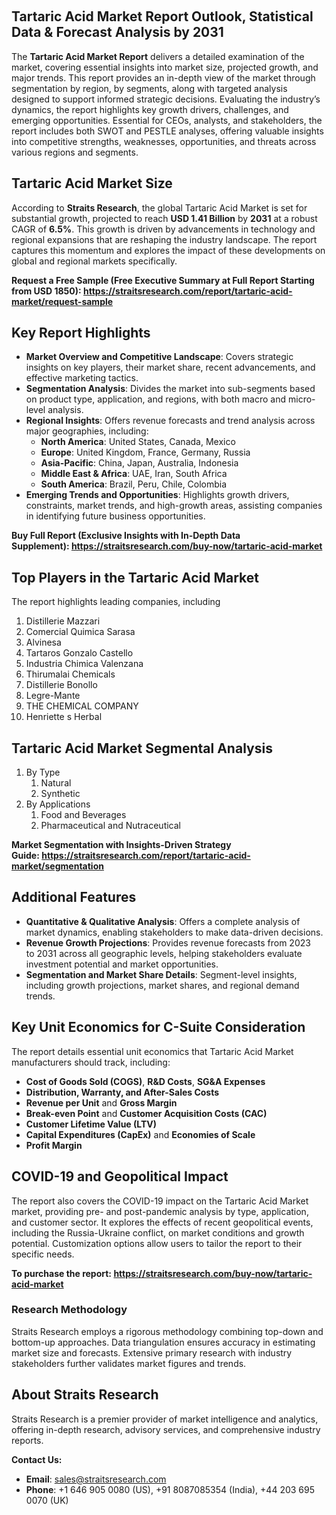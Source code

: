 <p>&nbsp;</p>
<h2>Tartaric Acid Market Report Outlook, Statistical Data &amp; Forecast&nbsp;Analysis by&nbsp;2031</h2>
<p>The&nbsp;<strong>Tartaric Acid Market Report</strong>&nbsp;delivers a detailed examination of the market, covering essential insights into market size, projected growth, and major trends. This report provides an in-depth view of the market through segmentation by region, by segments, along with targeted analysis designed to support informed strategic decisions. Evaluating the industry&rsquo;s dynamics, the report highlights key growth drivers, challenges, and emerging opportunities. Essential for CEOs, analysts, and stakeholders, the report includes both SWOT and PESTLE analyses, offering valuable insights into competitive strengths, weaknesses, opportunities, and threats across various regions and segments.</p>
<h2>Tartaric Acid Market Size</h2>
<p>According to&nbsp;<strong>Straits Research</strong>, the global Tartaric Acid Market is set for substantial growth, projected to reach&nbsp;<strong>USD 1.41 Billion</strong>&nbsp;by&nbsp;<strong>2031</strong>&nbsp;at a robust CAGR of&nbsp;<strong>6.5%</strong>. This growth is driven by advancements in technology and regional expansions that are reshaping the industry landscape. The report captures this momentum and explores the impact of these developments on global and&nbsp;regional markets specifically.</p>
<p><strong>Request a Free Sample (Free Executive Summary at Full Report Starting from USD 1850):&nbsp;<a href="https://straitsresearch.com/report/tartaric-acid-market/request-sample">https://straitsresearch.com/report/tartaric-acid-market/request-sample</a></strong></p>
<h2>Key Report Highlights</h2>
<ul>
<li><strong>Market Overview and Competitive Landscape</strong>: Covers strategic insights on key players, their market share, recent advancements, and effective marketing tactics.</li>
<li><strong>Segmentation Analysis</strong>: Divides the market into sub-segments based on product type, application, and regions, with both macro and micro-level analysis.</li>
<li><strong>Regional Insights</strong>: Offers revenue forecasts and trend analysis across major geographies, including:
<ul>
<li><strong>North America</strong>: United States, Canada, Mexico</li>
<li><strong>Europe</strong>: United Kingdom, France, Germany, Russia</li>
<li><strong>Asia-Pacific</strong>: China, Japan, Australia, Indonesia</li>
<li><strong>Middle East &amp; Africa</strong>: UAE, Iran, South Africa</li>
<li><strong>South America</strong>: Brazil, Peru, Chile, Colombia</li>
</ul>
</li>
<li><strong>Emerging Trends and Opportunities</strong>: Highlights growth drivers, constraints, market trends, and high-growth areas, assisting companies in identifying future business opportunities.</li>
</ul>
<p><strong>Buy Full Report (Exclusive Insights with In-Depth Data Supplement):&nbsp;<a href="https://straitsresearch.com/buy-now/tartaric-acid-market">https://straitsresearch.com/buy-now/tartaric-acid-market</a></strong></p>
<h2>Top Players in the Tartaric Acid Market</h2>
<p>The report highlights leading companies, including&nbsp;</p>
<ol>
<li>Distillerie Mazzari</li>
<li>Comercial Quimica Sarasa</li>
<li>Alvinesa</li>
<li>Tartaros Gonzalo Castello</li>
<li>Industria Chimica Valenzana</li>
<li>Thirumalai Chemicals</li>
<li>Distillerie Bonollo</li>
<li>Legre-Mante</li>
<li>THE CHEMICAL COMPANY</li>
<li>Henriette s Herbal</li>
</ol>
<h2>Tartaric Acid Market Segmental Analysis</h2>
<ol>
<li>By Type
<ol>
<li>Natural</li>
<li>Synthetic</li>
</ol>
</li>
<li>By Applications
<ol>
<li>Food and Beverages</li>
<li>Pharmaceutical and Nutraceutical</li>
</ol>
</li>
</ol>
<p><strong>Market Segmentation with Insights-Driven Strategy Guide:&nbsp;<a href="https://straitsresearch.com/report/tartaric-acid-market/segmentation">https://straitsresearch.com/report/tartaric-acid-market/segmentation</a></strong></p>
<h2>Additional Features</h2>
<ul>
<li><strong>Quantitative &amp; Qualitative Analysis</strong>: Offers a complete analysis of market dynamics, enabling stakeholders to make data-driven decisions.</li>
<li><strong>Revenue Growth Projections</strong>: Provides revenue forecasts from&nbsp;2023 to&nbsp;2031 across all geographic levels, helping stakeholders evaluate investment potential and market opportunities.</li>
<li><strong>Segmentation and Market Share Details</strong>: Segment-level insights, including growth projections, market shares, and regional demand trends.</li>
</ul>
<h2>Key Unit Economics for C-Suite Consideration</h2>
<p>The report details essential unit economics that Tartaric Acid Market manufacturers should track, including:</p>
<ul>
<li><strong>Cost of Goods Sold (COGS)</strong>,&nbsp;<strong>R&amp;D Costs</strong>,&nbsp;<strong>SG&amp;A Expenses</strong></li>
<li><strong>Distribution, Warranty, and After-Sales Costs</strong></li>
<li><strong>Revenue per Unit</strong>&nbsp;and&nbsp;<strong>Gross Margin</strong></li>
<li><strong>Break-even Point</strong>&nbsp;and&nbsp;<strong>Customer Acquisition Costs (CAC)</strong></li>
<li><strong>Customer Lifetime Value (LTV)</strong></li>
<li><strong>Capital Expenditures (CapEx)</strong>&nbsp;and&nbsp;<strong>Economies of Scale</strong></li>
<li><strong>Profit Margin</strong></li>
</ul>
<h2>COVID-19 and Geopolitical Impact</h2>
<p>The report also covers the COVID-19 impact on the Tartaric Acid Market market, providing pre- and post-pandemic analysis by type, application, and customer sector. It explores the effects of recent geopolitical events, including the Russia-Ukraine conflict, on market conditions and growth potential. Customization options allow users to tailor the report to their specific needs.</p>
<p><strong>To purchase the report:&nbsp;<a href="https://straitsresearch.com/buy-now/tartaric-acid-market">https://straitsresearch.com/buy-now/tartaric-acid-market</a></strong></p>
<h3>Research Methodology</h3>
<p>Straits Research employs a rigorous methodology combining top-down and bottom-up approaches. Data triangulation ensures accuracy in estimating market size and forecasts. Extensive primary research with industry stakeholders further validates market figures and trends.</p>
<h2>About Straits Research</h2>
<p>Straits Research is a premier provider of market intelligence and analytics, offering in-depth research, advisory services, and comprehensive industry reports.</p>
<p><strong>Contact Us:</strong></p>
<ul>
<li><strong>Email</strong>: <a href="sales@straitsresearch.com">sales@straitsresearch.com</a></li>
<li><strong>Phone</strong>: +1 646 905 0080 (US), +91 8087085354 (India), +44 203 695 0070 (UK)</li>
</ul>
<p>&nbsp;</p>
